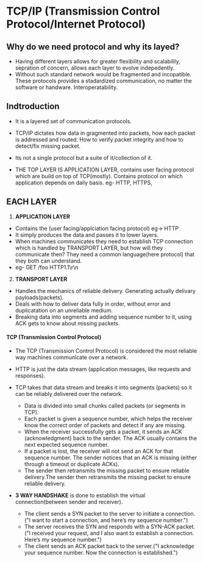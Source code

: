 # TCP/IP (Transmission Control Protocol/Internet Protocol)

## Why do we need protocol and why its layed?
- Having different layers allows for greater flexibility and scalabilily, sepration of concern, allows each layer to evolve indepedently.
- Without such standard network would be fragmented and incopatible. These protocols provides a stadardized communication, no matter the software or handware. Interoperatability.
## Indtroduction
- It is a layered set of communication protocols.
- TCP/IP dictates how data in gragmented into packets, how each packet is addressed and routed. How to verify packet integrity and how to detect/fix missing packet.
- Its not a single protocol but a suite of it/collection of it.

- THE TOP LAYER IS APPLICATION LAYER, contains user facing protocol which are build on top of TCP(mostly). Contains protocol on which application depends on daily basis. eg- HTTP, HTTPS,

## EACH LAYER

1. **APPLICATION LAYER**
  - Contains the (user facing/applciation facing protocol) eg-> HTTP
  - It simply produces the data and passes it to lower layers.
  - When machines communicates they need to establish TCP connection which is handled by TRANSPORT LAYER, but how will they communicate then? They need a common language(here protocol) that they both can understand.
  - eg- GET /foo HTTP1.1\r\n
2. **TRANSPORT LAYER**
  - Handles the mechanics of reliable delivery. Generating actually delivary payloads(packets).
  - Deals with how to deliver data fully in order, without error and duplicatation on an unreliable medium.
  - Breaking data into segments and adding sequence number to it, using ACK gets to know about missing packets.

#### TCP (Transmission Control Protocol)
- The TCP (Transmission Control Protocol) is considered the most reliable way machines communicate over a network.
- HTTP is just the data stream (application messages, like requests and responses).
  
- TCP takes that data stream and breaks it into segments (packets) so it can be reliably delivered over the network.
  - Data is divided into small chunks called packets (or segments in TCP).
  - Each packet is given a sequence number, which helps the receiver know the correct order of packets and detect if any are missing.
  - When the receiver successfully gets a packet, it sends an ACK (acknowledgment) back to the sender. The ACK usually contains the next expected sequence number.
  - If a packet is lost, the receiver will not send an ACK for that sequence number. The sender notices that an ACK is missing (either through a timeout or duplicate ACKs).
  -  The sender then retransmits the missing packet to ensure reliable delivery.The sender then retransmits the missing packet to ensure reliable delivery.
    
- **3 WAY HANDSHAKE** is done to establish the virtual connection(between sender and receiver).
  - The client sends a SYN packet to the server to initiate a connection. ("I want to start a connection, and here’s my sequence number.")
  - The server receives the SYN and responds with a SYN-ACK packet.("I received your request, and I also want to establish a connection. Here’s my sequence number.")
  - The client sends an ACK packet back to the server.("I acknowledge your sequence number. Now the connection is established.")
